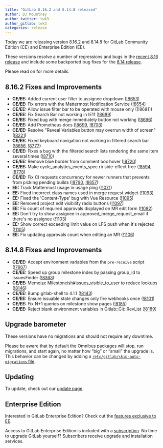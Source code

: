 ```yaml
---
title: "GitLab 8.16.2 and 8.14.8 released"
author: DJ Mountney
author_twitter: twk3
author_gitlab: twk3
categories: release
---
```


Today we are releasing version 8.16.2 and 8.14.8 for GitLab Community Edition (CE) and
Enterprise Edition (EE).

These versions resolve a number of regressions and bugs in the [recent 8.16
release](/2017/01/22/gitlab-8-16-released) and include some backported bug fixes
for the [8.14 release](/2016/11/22/gitlab-8-14-released).

Please read on for more details.

<!-- more -->

## 8.16.2 Fixes and Improvements

- **CE/EE:** Added current user filter to assignee dropdown ([!8653])
- **CE/EE:** Fix errors with the Mattermost Notification Service ([!8654])
- **CE/EE:** Allow issue filter bar to be operated with mouse only ([!8681])
- **CE/EE:** Fix Search Bar not working in IE11 ([!8689])
- **CE/EE:** Fixed bug with merge immediately button not working ([!8696])
- **CE/EE:** Add Prometheus docs ([!8699], [!8703])
- **CE/EE:** Resolve "Reveal Variables button may overrun width of screen" ([!8221])
- **CE/EE:** Fixed keyboard navigation not working in filtered search bar ([!8656], [!8777])
- **CE/EE:** Fixes a bug with the filtered search lists rendering the same item several times ([!8710])
- **CE/EE:** Remove blue border from comment box hover ([!8720])
- **CE/EE:** Make cycle_analytics_events_spec.rb side-effect free ([!8594], [!8778])
- **CE/EE:** Fix CI requests concurrency for newer runners that prevents from picking pending builds ([!8760], [!8657])
- **EE:** Track Mattermost usage in usage ping ([!1071])
- **EE:** Fixed incorrect class names used in merge request widget ([!1093])
- **EE:** Fixed the 'Content-Type' bug with Vue Resource ([!1095])
- **EE:** Removed project edit visibility radio buttons ([!1097])
- **EE:** Fix count of required approvals displayed on MR edit form ([!1082])
- **EE:** Don't try to show assignee in approved_merge_request_email if there's no assignee ([!1103])
- **EE:** Show correct exceeding limit value on LFS push when it's rejected ([!1105])
- **EE:** Fix updating approvals count when editing an MR ([!1106])

[!8653]: https://gitlab.com/gitlab-org/gitlab-ce/merge_requests/8653
[!8654]: https://gitlab.com/gitlab-org/gitlab-ce/merge_requests/8654
[!8654]: https://gitlab.com/gitlab-org/gitlab-ce/merge_requests/8681
[!8689]: https://gitlab.com/gitlab-org/gitlab-ce/merge_requests/8689
[!8696]: https://gitlab.com/gitlab-org/gitlab-ce/merge_requests/8696
[!8699]: https://gitlab.com/gitlab-org/gitlab-ce/merge_requests/8699
[!8703]: https://gitlab.com/gitlab-org/gitlab-ce/merge_requests/8703
[!8221]: https://gitlab.com/gitlab-org/gitlab-ce/merge_requests/8221
[!8656]: https://gitlab.com/gitlab-org/gitlab-ce/merge_requests/8656
[!8710]: https://gitlab.com/gitlab-org/gitlab-ce/merge_requests/8710
[!8720]: https://gitlab.com/gitlab-org/gitlab-ce/merge_requests/8720
[!8594]: https://gitlab.com/gitlab-org/gitlab-ce/merge_requests/8594
[!8777]: https://gitlab.com/gitlab-org/gitlab-ce/merge_requests/8777
[!8778]: https://gitlab.com/gitlab-org/gitlab-ce/merge_requests/8778
[!8657]: https://gitlab.com/gitlab-org/gitlab-ce/merge_requests/8657
[!8760]: https://gitlab.com/gitlab-org/gitlab-ce/merge_requests/8760
[!1071]: https://gitlab.com/gitlab-org/gitlab-ee/merge_requests/1071
[!1093]: https://gitlab.com/gitlab-org/gitlab-ee/merge_requests/1093
[!1095]: https://gitlab.com/gitlab-org/gitlab-ee/merge_requests/1095
[!1097]: https://gitlab.com/gitlab-org/gitlab-ee/merge_requests/1097
[!1082]: https://gitlab.com/gitlab-org/gitlab-ee/merge_requests/1082
[!1103]: https://gitlab.com/gitlab-org/gitlab-ee/merge_requests/1103
[!1105]: https://gitlab.com/gitlab-org/gitlab-ee/merge_requests/1105
[!1106]: https://gitlab.com/gitlab-org/gitlab-ee/merge_requests/1106

## 8.14.8 Fixes and Improvements

- **CE/EE:** Accept environment variables from the `pre-receive` script ([!7967])
- **CE/EE:** Speed up group milestone index by passing group_id to IssuesFinder ([!8363])
- **CE/EE:** Memoize Milestoneish#issues_visible_to_user to reduce lookups ([!8146])
- **CE/EE:** Bump gitlab-shell to 4.1.1 ([!8143])
- **CE/EE:** Ensure issuable state changes only fire webhooks once ([!8101])
- **CE/EE:** Fix N+1 queries on milestone show pages ([!8185])
- **CE/EE:** Reject blank environment variables in Gitlab::Git::RevList ([!8189])

[!7967]: https://gitlab.com/gitlab-org/gitlab-ce/merge_requests/7967
[!8363]: https://gitlab.com/gitlab-org/gitlab-ce/merge_requests/8363
[!8146]: https://gitlab.com/gitlab-org/gitlab-ce/merge_requests/8146
[!8143]: https://gitlab.com/gitlab-org/gitlab-ce/merge_requests/8143
[!8101]: https://gitlab.com/gitlab-org/gitlab-ce/merge_requests/8101
[!8185]: https://gitlab.com/gitlab-org/gitlab-ce/merge_requests/8185
[!8189]: https://gitlab.com/gitlab-org/gitlab-ce/merge_requests/8189

## Upgrade barometer

These versions have no migrations and should not require any downtime.

Please be aware that by default the Omnibus packages will stop, run migrations,
and start again, no matter how “big” or “small” the upgrade is. This behavior
can be changed by adding a [`/etc/gitlab/skip-auto-migrations`
file](http://doc.gitlab.com/omnibus/update/README.html).

## Updating

To update, check out our [update page](https://about.gitlab.com/update/).

## Enterprise Edition

Interested in GitLab Enterprise Edition? Check out the [features exclusive to
EE](https://about.gitlab.com/features/#enterprise).

Access to GitLab Enterprise Edition is included with a [subscription](https://about.gitlab.com/pricing/).
No time to upgrade GitLab yourself? Subscribers receive upgrade and installation
services.
